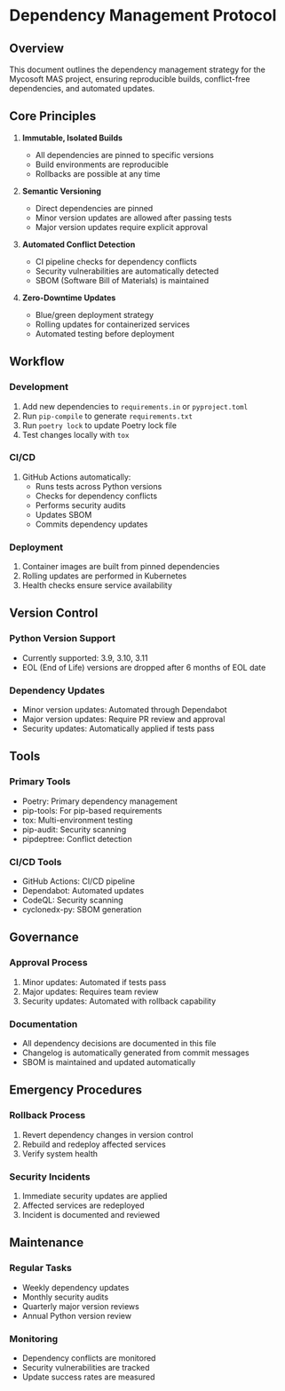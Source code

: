 # Dependency Management Protocol

## Overview
This document outlines the dependency management strategy for the Mycosoft MAS project, ensuring reproducible builds, conflict-free dependencies, and automated updates.

## Core Principles

1. **Immutable, Isolated Builds**
   - All dependencies are pinned to specific versions
   - Build environments are reproducible
   - Rollbacks are possible at any time

2. **Semantic Versioning**
   - Direct dependencies are pinned
   - Minor version updates are allowed after passing tests
   - Major version updates require explicit approval

3. **Automated Conflict Detection**
   - CI pipeline checks for dependency conflicts
   - Security vulnerabilities are automatically detected
   - SBOM (Software Bill of Materials) is maintained

4. **Zero-Downtime Updates**
   - Blue/green deployment strategy
   - Rolling updates for containerized services
   - Automated testing before deployment

## Workflow

### Development
1. Add new dependencies to `requirements.in` or `pyproject.toml`
2. Run `pip-compile` to generate `requirements.txt`
3. Run `poetry lock` to update Poetry lock file
4. Test changes locally with `tox`

### CI/CD
1. GitHub Actions automatically:
   - Runs tests across Python versions
   - Checks for dependency conflicts
   - Performs security audits
   - Updates SBOM
   - Commits dependency updates

### Deployment
1. Container images are built from pinned dependencies
2. Rolling updates are performed in Kubernetes
3. Health checks ensure service availability

## Version Control

### Python Version Support
- Currently supported: 3.9, 3.10, 3.11
- EOL (End of Life) versions are dropped after 6 months of EOL date

### Dependency Updates
- Minor version updates: Automated through Dependabot
- Major version updates: Require PR review and approval
- Security updates: Automatically applied if tests pass

## Tools

### Primary Tools
- Poetry: Primary dependency management
- pip-tools: For pip-based requirements
- tox: Multi-environment testing
- pip-audit: Security scanning
- pipdeptree: Conflict detection

### CI/CD Tools
- GitHub Actions: CI/CD pipeline
- Dependabot: Automated updates
- CodeQL: Security scanning
- cyclonedx-py: SBOM generation

## Governance

### Approval Process
1. Minor updates: Automated if tests pass
2. Major updates: Requires team review
3. Security updates: Automated with rollback capability

### Documentation
- All dependency decisions are documented in this file
- Changelog is automatically generated from commit messages
- SBOM is maintained and updated automatically

## Emergency Procedures

### Rollback Process
1. Revert dependency changes in version control
2. Rebuild and redeploy affected services
3. Verify system health

### Security Incidents
1. Immediate security updates are applied
2. Affected services are redeployed
3. Incident is documented and reviewed

## Maintenance

### Regular Tasks
- Weekly dependency updates
- Monthly security audits
- Quarterly major version reviews
- Annual Python version review

### Monitoring
- Dependency conflicts are monitored
- Security vulnerabilities are tracked
- Update success rates are measured 